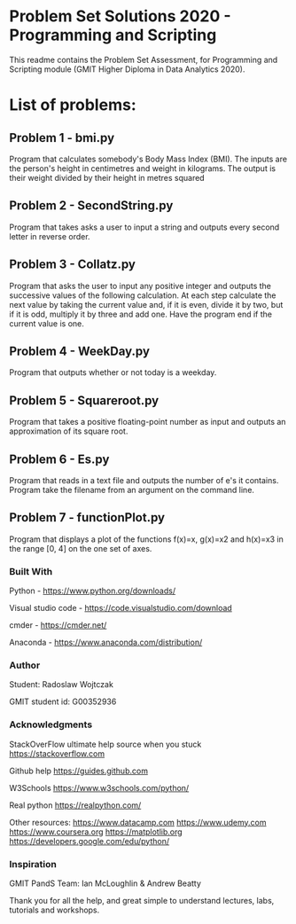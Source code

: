 # Problem Set Solutions 2020 - Programming and Scripting

This readme contains the Problem Set Assessment, for Programming and Scripting module (GMIT Higher Diploma in Data Analytics 2020).

# List of problems:

## Problem 1 - bmi.py
Program that calculates somebody's Body Mass Index (BMI). The inputs are the person's height in centimetres and weight in kilograms. The output is their weight divided by their height in metres squared

## Problem 2 - SecondString.py
Program that takes asks a user to input a string and outputs every second letter in reverse order.

## Problem 3 - Collatz.py
Program that asks the user to input any positive integer and outputs the successive values of the following calculation. At each step calculate the next value by taking the current value and, if it is even, divide it by two, but if it is odd, multiply it by three and add one. Have the program end if the current value is one.

## Problem 4 - WeekDay.py
Program that outputs whether or not today is a weekday.

## Problem 5 - Squareroot.py
Program that takes a positive floating-point number as input and outputs an approximation of its square root.

## Problem 6 - Es.py
Program that reads in a text file and outputs the number of e's it contains. Program take the filename from an argument on the command line.

## Problem 7 - functionPlot.py
Program that displays a plot of the functions f(x)=x, g(x)=x2 and h(x)=x3 in the range [0, 4] on the one set of axes.


### Built With

Python - https://www.python.org/downloads/

Visual studio code - https://code.visualstudio.com/download

cmder - https://cmder.net/

Anaconda - https://www.anaconda.com/distribution/


### Author

Student: Radoslaw Wojtczak

GMIT student id: G00352936

### Acknowledgments

StackOverFlow ultimate help source when you stuck
https://stackoverflow.com

Github help
https://guides.github.com

W3Schools
https://www.w3schools.com/python/

Real python
https://realpython.com/

Other resources:
https://www.datacamp.com
https://www.udemy.com
https://www.coursera.org
https://matplotlib.org
https://developers.google.com/edu/python/

### Inspiration

GMIT PandS Team:
Ian McLoughlin
      &
Andrew Beatty

Thank you for all the help, and great simple to understand lectures, labs, tutorials and workshops.
